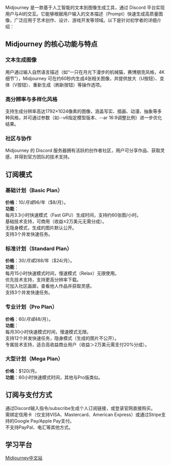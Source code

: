 Midjourney 是一款基于人工智能的文本到图像生成工具，通过 Discord 平台实现用户与AI的交互。它能够根据用户输入的文本描述（Prompt）快速生成高质量图像，广泛应用于艺术创作、设计、游戏开发等领域。以下是针对初学者的详细介绍：
## Midjourney 的核心功能与特点
### 文本生成图像
用户通过输入自然语言描述（如“一只在月光下漫步的机械猫，赛博朋克风格，4K细节”），Midjourney 可在约60秒内生成4张相关图像，并提供放大（U按钮）、变体（V按钮）、重新生成（刷新按钮）等操作选项。  
### 高分辨率与多样化风格
支持生成分辨率高达1792×1024像素的图像，涵盖写实、插画、动漫、抽象等多种风格，并可通过参数（如--v6指定模型版本、--ar 16:9调整比例）进一步优化结果。  
### 社区与协作
Midjourney 的 Discord 服务器拥有活跃的创作者社区，用户可分享作品、获取灵感，并得到官方团队的技术支持。

## 订阅模式
### 基础计划（Basic Plan）
**价格**：$10/月或$96/年（$8/月）。  
**功能**：  
每月3.3小时快速模式（Fast GPU）生成时间，支持约60张图/小时。  
基础技术支持，可商用（收益≤2万美元无需分成）。  
无隐身模式，生成的图片默认公开。  
支持3个并发快速任务。  
### 标准计划（Standard Plan）
**价格**：$30/月或$288/年（$24/月）。  
**功能**：  
每月15小时快速模式时间，慢速模式（Relax）无限使用。  
优先技术支持，支持更高分辨率下载。  
可加入社区画廊，查看他人作品并获取灵感。  
支持3个并发快速任务。  
### 专业计划（Pro Plan）
**价格**：$60/月或%576/年（$48/月）。  
**功能**：  
每月30小时快速模式时间，慢速模式无限。  
支持12个并发快速任务，隐身模式（生成的图片不公开）。  
专属技术支持，适合高收益商业用户（收益＞2万美元需支付20%分成）。  
### 大型计划（Mega Plan）
**价格**：$120/月。  
**功能**：60小时快速模式时间，其他与Pro版类似。
## 订阅与支付方式
通过Discord输入指令/subscribe生成个人订阅链接，或登录官网直接购买。  
需绑定信用卡（仅支持VISA、Mastercard、American Express）或通过Stripe支持的Google Pay/Apple Pay支付。   
不支持PayPal、电汇等其他方式。

## 学习平台
[Midjourney中文站](https://www.midjourny.cn/tutorial/index.html)
